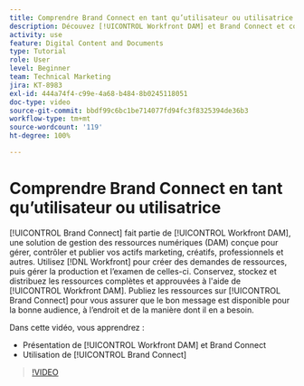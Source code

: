 ```yaml
---
title: Comprendre Brand Connect en tant qu’utilisateur ou utilisatrice
description: Découvez [!UICONTROL Workfront DAM] et Brand Connect et comment les utiliser.
activity: use
feature: Digital Content and Documents
type: Tutorial
role: User
level: Beginner
team: Technical Marketing
jira: KT-8983
exl-id: 444a74f4-c99e-4a68-b484-8b0245118051
doc-type: video
source-git-commit: bbdf99c6bc1be714077fd94fc3f8325394de36b3
workflow-type: tm+mt
source-wordcount: '119'
ht-degree: 100%

---
```


# Comprendre Brand Connect en tant qu’utilisateur ou utilisatrice

[!UICONTROL Brand Connect] fait partie de [!UICONTROL Workfront DAM], une solution de gestion des ressources numériques (DAM) conçue pour gérer, contrôler et publier vos actifs marketing, créatifs, professionnels et autres. Utilisez [!DNL Workfront] pour créer des demandes de ressources, puis gérer la production et l’examen de celles-ci. Conservez, stockez et distribuez les ressources complètes et approuvées à l&#39;aide de [!UICONTROL Workfront DAM]. Publiez les ressources sur [!UICONTROL Brand Connect] pour vous assurer que le bon message est disponible pour la bonne audience, à l’endroit et de la manière dont il en a besoin.

Dans cette vidéo, vous apprendrez :

* Présentation de [!UICONTROL Workfront DAM] et Brand Connect
* Utilisation de [!UICONTROL Brand Connect]

>[!VIDEO](https://video.tv.adobe.com/v/3418755/?quality=12&learn=on&enablevpops=1&captions=fre_fr)
